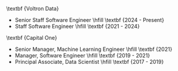 \textbf {Voltron Data}

- Senior Staff Software Engineer \hfill \textbf {2024 - Present}
- Staff Software Engineer \hfill \textbf {2021 - 2024}

\textbf {Capital One}

- Senior Manager, Machine Learning Engineer \hfill \textbf {2021}
- Manager, Software Engineer \hfill  \textbf {2019 - 2021}
- Principal Associate, Data Scientist \hfill  \textbf {2017 - 2019}
